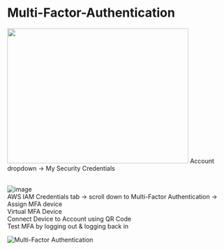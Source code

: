 # Multi-Factor-Authentication

<img src="https://user-images.githubusercontent.com/80132085/112902887-ce06d780-90b4-11eb-8d48-1cadbfc3cf66.png" width="415" height="310">
Account dropdown → My Security Credentials 

\
![image](https://user-images.githubusercontent.com/80132085/112903469-8b91ca80-90b5-11eb-91d3-6b1917b40b0a.png) \
AWS IAM Credentials tab → scroll down to Multi-Factor Authentication → Assign MFA device \
Virtual MFA Device \
Connect Device to Account using QR Code \
Test MFA by logging out & logging back in




![Multi-Factor Authentication](https://user-images.githubusercontent.com/80132085/112330061-19bd1980-8c8e-11eb-9e2d-8c8f86584ff4.png)
